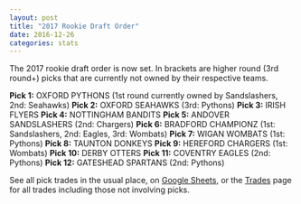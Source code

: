 ```yaml
---
layout: post
title: "2017 Rookie Draft Order"
date: 2016-12-26
categories: stats
---
```


The 2017 rookie draft order is now set. In brackets are higher round (3rd round+) picks that are currently not owned by their respective teams. 

**Pick 1:** OXFORD PYTHONS (1st round currently owned by Sandslashers, 2nd: Seahawks)
**Pick 2:** OXFORD SEAHAWKS (3rd: Pythons)
**Pick 3:** IRISH FLYERS 
**Pick 4:** NOTTINGHAM BANDITS 
**Pick 5:** ANDOVER SANDSLASHERS (2nd: Chargers)
**Pick 6:** BRADFORD CHAMPIONZ (1st: Sandslashers, 2nd: Eagles, 3rd: Wombats)
**Pick 7:** WIGAN WOMBATS (1st: Pythons)
**Pick 8:** TAUNTON DONKEYS
**Pick 9:** HEREFORD CHARGERS (1st: Wombats)
**Pick 10:** DERBY OTTERS 
**Pick 11:** COVENTRY EAGLES (2nd: Pythons)
**Pick 12:** GATESHEAD SPARTANS (2nd: Pythons)

See all pick trades in the usual place, on [Google Sheets](http://bit.do/UKDynastyLeagueFutureDraftPickTrades), or the [Trades](/trades) page for all trades including those not involving picks.
